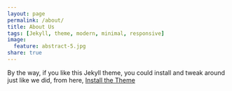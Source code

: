 ```yaml
---
layout: page
permalink: /about/
title: About Us
tags: [Jekyll, theme, modern, minimal, responsive]
image:
  feature: abstract-5.jpg
share: true
---
```


By the way, if you like this Jekyll theme, you could install and tweak around just like we did, from here, 
<a href="{{ site.url }}/theme-setup" class="btn btn-info">Install the Theme</a>
